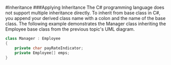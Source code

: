 #Inheritance
###Applying Inheritance
The C# programming language does not support multiple inheritance directly. 
To inherit from base class in C#, you append your derived class name with a colon and the name of the base class.  The following example demonstrates the Manager class inheriting the Employee base class from the previous topic's UML diagram.
```c#
class Manager : Employee
{
    private char payRateIndicator;
    private Employee[] emps;
}
```